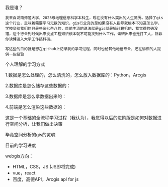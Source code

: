 我是谁？

    我来自湖南师范大学，2023级地理信息科学本科生，现在没有什么突出的人生简历。选择了gis这个行业，意味着需要学习无数的知识，gis行业真的是如果没有人指导就根本不知道怎么学，学校交给我们的只是些杂七杂八的，目前主流的说法就是gis就是搞计算机的，我觉得的确没错，这个行业到时候出来没点工程知识根本就不可能找到什么工作，读研出来也是打工人，除非你读博进入大学工作搞科研。

    写这些的目的就是想在github上记录我的学习过程，同时也给其他地信专业，还在徘徊的人提供一些经验



个人理解的学习方式

1.数据是怎么处理的，怎么清洗的，怎么放入数据库的：Python，Arcgis

2.数据库是怎么储存这些数据的：

3.数据库是怎么拿数据出来的：

4.前端是怎么渲染这些数据的：

这是一个基础的全流程学习过程（我认为），我觉得以后的进阶版是如何对数据进行空间分析，让我们做出决策

毕竟空间分析的gis的灵魂

目前的学习进度

webgis方向：

- HTML，CSS，JS     (JS即将完成)
- vue，react
- 百度，高德API，Arcgis apl for js
  
